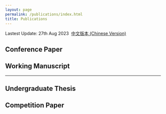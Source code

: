 ```yaml
---
layout: page
permalink: /publications/index.html
title: Publications
---
```


Lastest Update: 27th Aug 2023&nbsp;  [中文版本 (Chinese Version)]()

## Conference Paper



## Working Manuscript


---

## Undergraduate Thesis



## Competition Paper
